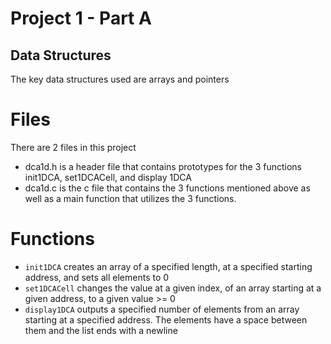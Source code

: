 # Project 1 - Part A
## Data Structures
The key data structures used are arrays and pointers

# Files
There are 2 files in this project
- dca1d.h is a header file that contains prototypes for the 3 functions init1DCA, set1DCACell, and display 1DCA
- dca1d.c is the c file that contains the 3 functions mentioned above as well as a main function that utilizes the 3 functions.
# Functions
- `init1DCA` creates an array of a specified length, at a specified starting address, and sets all elements to 0
- `set1DCACell` changes the value at a given index, of an array starting at a given address, to a given value >= 0
- `display1DCA` outputs a specified number of elements from an array starting at a specified address. The elements have a space between them and the list ends with a newline
